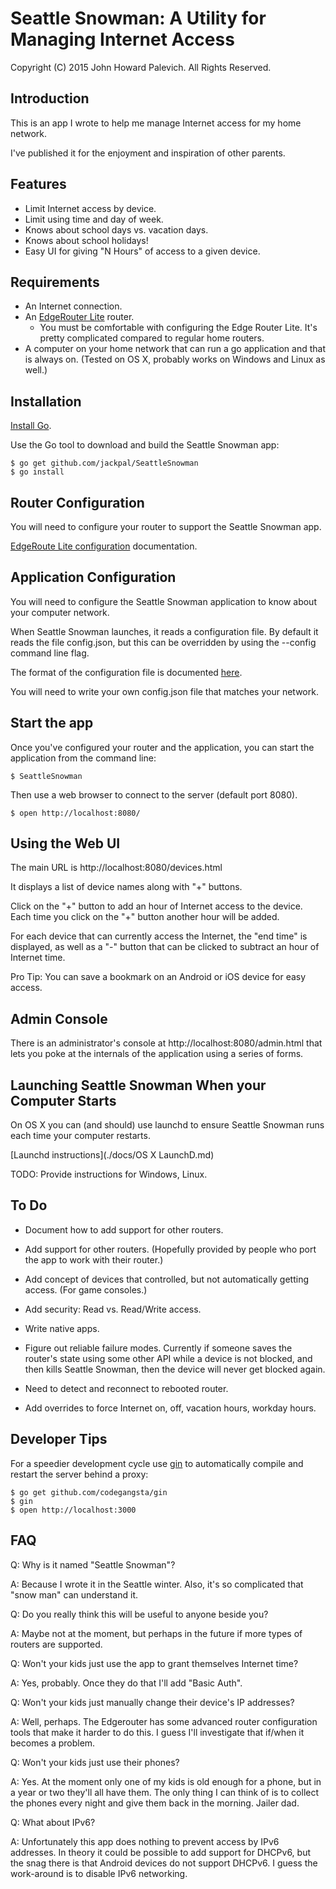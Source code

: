 Seattle Snowman:  A Utility for Managing Internet Access
========================================================

Copyright (C) 2015 John Howard Palevich. All Rights Reserved.

Introduction
------------

This is an app I wrote to help me manage Internet access for my home network.

I've published it for the enjoyment and inspiration of other parents.

Features
--------

+ Limit Internet access by device.
+ Limit using time and day of week.
+ Knows about school days vs. vacation days.
+ Knows about school holidays!
+ Easy UI for giving "N Hours" of access to a given device.

Requirements
------------

+ An Internet connection.
+ An [EdgeRouter Lite](https://www.ubnt.com/edgemax/edgerouter-lite/) router.
  + You must be comfortable with configuring the Edge Router Lite. It's
    pretty complicated compared to regular home routers.
+ A computer on your home network that can run a go application and that is
  always on. (Tested on OS X, probably works on Windows and Linux as well.)

Installation
------------

[Install Go](http://golang.org/doc/install).

Use the Go tool to download and build the Seattle Snowman app:

    $ go get github.com/jackpal/SeattleSnowman
    $ go install


Router Configuration
--------------------

You will need to configure your router to support the Seattle Snowman app.

[EdgeRoute Lite configuration](edgerouterdoc/edgerouter.md) documentation.

Application Configuration
-------------------------

You will need to configure the Seattle Snowman application to know about your
computer network.

When Seattle Snowman launches, it reads a configuration file. By default it
reads the file config.json, but this can be overridden by using the --config
command line flag.

The format of the configuration file is documented [here](example/example.md).

You will need to write your own config.json file that matches your network.

Start the app
-------------

Once you've configured your router and the application, you can start the
application from the command line:

    $ SeattleSnowman

Then use a web browser to connect to the server (default port 8080).

    $ open http://localhost:8080/

Using the Web UI
----------------

The main URL is http://localhost:8080/devices.html

It displays a list of device names along with "+" buttons.

Click on the "+" button to add an hour of Internet access to the device. Each
time you click on the "+" button another hour will be added.

For each device that can currently access the Internet, the "end time" is
displayed, as well as a "-" button that can be clicked to subtract an hour of
Internet time.

Pro Tip: You can save a bookmark on an Android or iOS device for easy access.

Admin Console
-------------

There is an administrator's console at http://localhost:8080/admin.html that
lets you poke at the internals of the application using a series of forms.


Launching Seattle Snowman When your Computer Starts
---------------------------------------------------

On OS X you can (and should) use launchd to ensure Seattle Snowman runs
each time your computer restarts.

[Launchd instructions](./docs/OS X LaunchD.md)

TODO: Provide instructions for Windows, Linux.

To Do
-----

+ Document how to add support for other routers.

+ Add support for other routers. (Hopefully provided by people who port the
app to work with their router.)

+ Add concept of devices that controlled, but not automatically getting access.
(For game consoles.)

+ Add security: Read vs. Read/Write access.

+ Write native apps.

+ Figure out reliable failure modes. Currently if someone saves the router's
state using some other API while a device is not blocked, and then kills
Seattle Snowman, then the device will never get blocked again.

+ Need to detect and reconnect to rebooted router.

+ Add overrides to force Internet on, off, vacation hours, workday hours.

Developer Tips
--------------

For a speedier development cycle use [gin](https://github.com/codegangsta/gin)
to automatically compile and restart the server behind a proxy:

    $ go get github.com/codegangsta/gin
    $ gin
    $ open http://localhost:3000

FAQ
---

Q: Why is it named "Seattle Snowman"?

A: Because I wrote it in the Seattle winter. Also, it's so complicated that
"snow man" can understand it.

Q: Do you really think this will be useful to anyone beside you?

A: Maybe not at the moment, but perhaps in the future if more types of
routers are supported.

Q: Won't your kids just use the app to grant themselves Internet time?

A: Yes, probably. Once they do that I'll add "Basic Auth".

Q: Won't your kids just manually change their device's IP addresses?

A: Well, perhaps. The Edgerouter has some advanced router configuration
tools  that make it harder to do this. I guess I'll investigate that if/when it
becomes a problem.

Q: Won't your kids just use their phones?

A: Yes. At the moment only one of my kids is old enough for a phone, but in
a year or two they'll all have them. The only thing I can think of is to collect
the phones every night and give them back in the morning. Jailer dad.

Q: What about IPv6?

A: Unfortunately this app does nothing to prevent access by IPv6 addresses.
In theory it could be possible to add support for DHCPv6, but the snag there
is that Android devices do not support DHCPv6. I guess the work-around is to
disable IPv6 networking.
